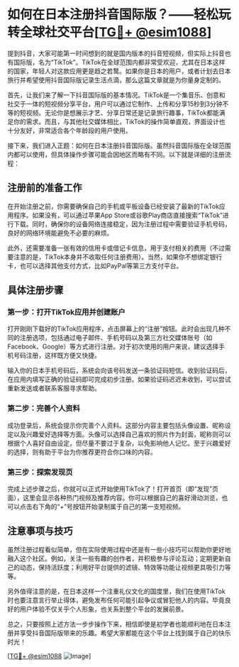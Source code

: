 # 如何在日本注册抖音国际版？——轻松玩转全球社交平台[[TG💪+ @esim1088](https://t.me/s/esim1088)]

提到抖音，大家可能第一时间想到的就是国内版本的抖音短视频，但实际上抖音也有国际版，名为“TikTok”。TikTok在全球范围内都非常受欢迎，尤其在日本这样的国家，年轻人对这款应用更是趋之若鹜。如果你是日本的用户，或者计划去日本旅行并希望使用抖音国际版记录生活点滴，那么这篇文章就是为你量身定制的。

首先，让我们来了解一下抖音国际版的基本情况。TikTok是一个集音乐、创意和社交于一体的短视频分享平台，用户可以通过它制作、上传和分享15秒到3分钟不等的短视频。无论你是想展示才艺、分享日常还是记录旅行趣事，TikTok都能满足你的需求。而且，与其他社交媒体相比，TikTok的操作简单直观，界面设计也十分友好，非常适合各个年龄段的用户使用。

接下来，我们进入正题：如何在日本注册抖音国际版。虽然抖音国际版在全球范围内都可以使用，但具体操作步骤可能会因地区而略有不同。以下就是详细的注册流程：

## 注册前的准备工作

在开始注册之前，你需要确保自己的手机或平板设备已经安装了最新的TikTok应用程序。如果没有，可以通过苹果App Store或谷歌Play商店直接搜索“TikTok”进行下载。同时，确保你的设备网络连接稳定，因为注册过程中需要验证手机号码，良好的网络环境能避免不必要的麻烦。

此外，还需要准备一张有效的信用卡或借记卡信息，用于支付相关的费用（不过需要注意的是，TikTok本身并不收取任何注册费用）。当然，如果你不想绑定银行卡，也可以选择其他支付方式，比如PayPal等第三方支付平台。

## 具体注册步骤

### 第一步：打开TikTok应用并创建账户

打开刚刚下载好的TikTok应用程序，点击屏幕上的“注册”按钮。此时会出现几种不同的注册选项，包括通过电子邮件、手机号码以及第三方社交媒体账号（如Facebook、Google）等方式进行注册。对于初次使用的用户来说，建议选择手机号码注册，这样既方便又快捷。

输入你的日本手机号码后，系统会向该号码发送一条验证码短信。收到验证码后，在应用内填写正确的验证码即可完成初步注册。如果验证码迟迟未收到，可以尝试重新发送或者联系客服寻求帮助。

### 第二步：完善个人资料

成功登录后，系统会提示你完善个人资料。这部分内容主要包括头像设置、昵称设定以及兴趣爱好选择等方面。头像可以选择自己喜欢的照片作为封面，昵称则可以根据个人喜好自由设定，但尽量不要过于复杂，以免影响他人记忆。至于兴趣爱好的选择，则有助于平台为你推荐更符合你口味的内容。

### 第三步：探索发现页

完成上述步骤之后，你就可以正式开始使用TikTok了！打开首页（即“发现”页面），这里会显示各种热门视频及推荐内容。你可以根据自己的喜好滑动浏览，也可以点击右下角的“+”号按钮开始录制属于自己的第一支短视频。

## 注意事项与技巧

虽然注册过程看似简单，但在实际使用过程中还是有一些小技巧可以帮助你更好地融入这个社区。例如，关注一些有趣的创作者，并积极参与评论互动；定期更新自己的动态，保持活跃度；利用好平台提供的滤镜、特效等功能让视频更具吸引力等等。

另外值得注意的是，在日本这样一个注重礼仪文化的国度里，我们在使用TikTok时也要注意言行举止得体，避免发布任何可能引起争议或冒犯他人的内容。毕竟良好的用户体验不仅关乎个人形象，也关系到整个平台的发展前景。

总之，只要按照上述方法一步步操作下来，相信即使是初学者也能顺利地在日本注册并享受抖音国际版带来的乐趣。希望大家都能在这个平台上找到属于自己的快乐时光！

[[TG💪+ @esim1088](https://t.me/s/esim1088) ![Image](https://i.postimg.cc/4NQfJmqS/Snipaste-2025-05-13-00-14-12.png)]